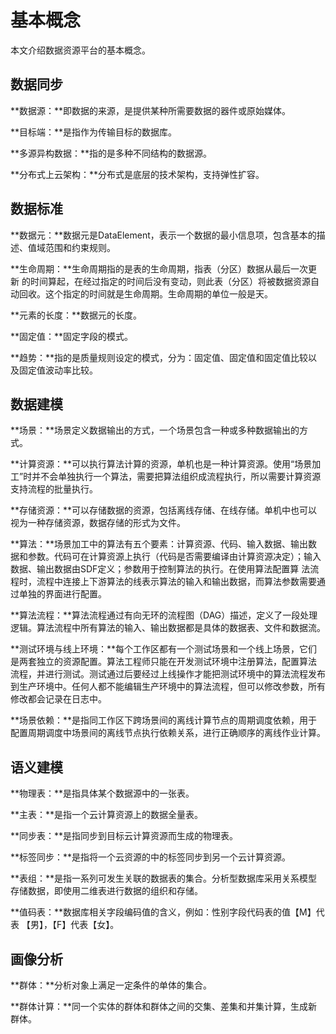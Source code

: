 # 基本概念

本文介绍数据资源平台的基本概念。

## 数据同步

**数据源：**即数据的来源，是提供某种所需要数据的器件或原始媒体。

**目标端：**是指作为传输目标的数据库。

**多源异构数据：**指的是多种不同结构的数据源。

**分布式上云架构：**分布式是底层的技术架构，支持弹性扩容。

## 数据标准

**数据元：**数据元是DataElement，表示一个数据的最小信息项，包含基本的描述、值域范围和约束规则。

**生命周期：**生命周期指的是表的生命周期，指表（分区）数据从最后一次更新 的时间算起，在经过指定的时间后没有变动，则此表（分区）将被数据资源自动回收。这个指定的时间就是生命周期。生命周期的单位一般是天。

**元素的长度：**数据元的长度。

**固定值：**固定字段的模式。

**趋势：**指的是质量规则设定的模式，分为：固定值、固定值和固定值比较以及固定值波动率比较。

## 数据建模

**场景：**场景定义数据输出的方式，一个场景包含一种或多种数据输出的方式。

**计算资源：**可以执行算法计算的资源，单机也是一种计算资源。使用“场景加工”时并不会单独执行一个算法，需要把算法组织成流程执行，所以需要计算资源支持流程的批量执行。

**存储资源：**可以存储数据的资源，包括离线存储、在线存储。单机中也可以视为一种存储资源，数据存储的形式为文件。

**算法：**场景加工中的算法有五个要素：计算资源、代码、输入数据、输出数据和参数。代码可在计算资源上执行（代码是否需要编译由计算资源决定）；输入数据、输出数据由SDF定义；参数用于控制算法的执行。在使用算法配置算 法流程时，流程中连接上下游算法的线表示算法的输入和输出数据，而算法参数需要通过单独的界面进行配置。

**算法流程：**算法流程通过有向无环的流程图（DAG）描述，定义了一段处理逻辑。算法流程中所有算法的输入、输出数据都是具体的数据表、文件和数据流。

**测试环境与线上环境：**每个工作区都有一个测试场景和一个线上场景，它们是两套独立的资源配置。算法工程师只能在开发测试环境中注册算法，配置算法 流程，并进行测试。测试通过后要经过上线操作才能把测试环境中的算法流程发布到生产环境中。任何人都不能编辑生产环境中的算法流程，但可以修改参数，所有修改都会记录在日志中。

**场景依赖：**是指同工作区下跨场景间的离线计算节点的周期调度依赖，用于配置周期调度中场景间的离线节点执行依赖关系，进行正确顺序的离线作业计算。

## 语义建模

**物理表：**是指具体某个数据源中的一张表。

**主表：**是指一个云计算资源上的数据全量表。

**同步表：**是指同步到目标云计算资源而生成的物理表。

**标签同步：**是指将一个云资源的中的标签同步到另一个云计算资源。

**表组：**是指一系列可发生关联的数据表的集合。分析型数据库采用关系模型存储数据，即使用二维表进行数据的组织和存储。

**值码表：**数据库相关字段编码值的含义，例如：性别字段代码表的值【M】代表 【男】，【F】代表【女】。

## 画像分析

**群体：**分析对象上满足一定条件的单体的集合。

**群体计算：**同一个实体的群体和群体之间的交集、差集和并集计算，生成新群体。

